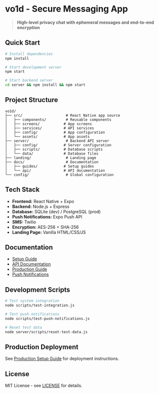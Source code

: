 # vo1d - Secure Messaging App

> **High-level privacy chat with ephemeral messages and end-to-end encryption**

## Quick Start

```bash
# Install dependencies
npm install

# Start development server
npm start

# Start backend server
cd server && npm install && npm start
```

## Project Structure

```
vo1d/
├── src/                    # React Native app source
│   ├── components/         # Reusable components
│   ├── screens/           # App screens
│   ├── services/          # API services
│   ├── config/            # App configuration
│   └── assets/            # App assets
├── server/                 # Backend API server
│   ├── config/            # Server configuration
│   ├── scripts/           # Database scripts
│   └── data/              # Database files
├── landing/                # Landing page
├── docs/                   # Documentation
│   ├── guides/            # Setup guides
│   └── api/               # API documentation
└── config/                 # Global configuration
```

## Tech Stack

- **Frontend:** React Native + Expo
- **Backend:** Node.js + Express
- **Database:** SQLite (dev) / PostgreSQL (prod)
- **Push Notifications:** Expo Push API
- **SMS:** Twilio
- **Encryption:** AES-256 + SHA-256
- **Landing Page:** Vanilla HTML/CSS/JS

## Documentation

- [Setup Guide](docs/guides/SETUP.md)
- [API Documentation](docs/api/)
- [Production Guide](docs/guides/PRODUCTION.md)
- [Push Notifications](docs/guides/EXPO_PUSH_GUIDE.md)

## Development Scripts

```bash
# Test system integration
node scripts/test-integration.js

# Test push notifications
node scripts/test-push-notifications.js

# Reset test data
node server/scripts/reset-test-data.js
```

## Production Deployment

See [Production Setup Guide](docs/guides/PRODUCTION.md) for deployment instructions.

## License

MIT License - see [LICENSE](LICENSE) for details.